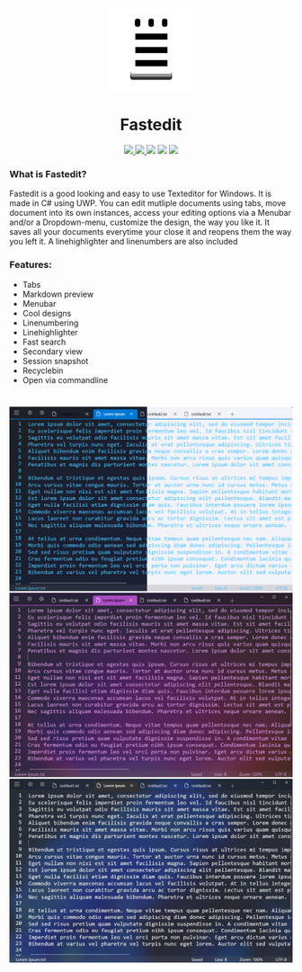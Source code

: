  <p align="center">
    <img src="images/appicon.png" height="150px" width="auto" alt="alternate text">
 </p>
 <h1  align="center">Fastedit</h1>
<div align="center">
     <a href="https://www.microsoft.com/en-us/p/fastedit/9ntq53w18dpw?activetab=pivot:overviewtab">
         <img src="https://img.shields.io/badge/Download-Microsoft%20Store-brightgreen?style=flat">
    </a>
    <a href="https://www.instagram.com/fastedit.texteditor/">
        <img src="https://img.shields.io/badge/Instagram-E4405F?style=flat&logo=instagram&logoColor=white">
    </a>
    <img src="https://img.shields.io/github/stars/FrozenAssassine/Fastedit?style=flat">
    <img src="https://img.shields.io/github/issues-pr/FrozenAssassine/Fastedit?style=flat">
    <img src="https://img.shields.io/github/repo-size/FrozenAssassine/Fastedit?style=flat">
 </div>

### What is Fastedit?
Fastedit is a good looking and easy to use Texteditor for Windows. It is made in C# using UWP.
You can edit mutliple documents using tabs, move document into its own instances, access your editing options via a Menubar and/or a Dropdown-menu, customize the design, the way you like it. It saves all your documents everytime your close it and reopens them the way you left it. A linehighlighter and linenumbers are also included

### Features:
- Tabs
- Markdown preview
- Menubar
- Cool designs
- Linenumbering
- Linehighlighter
- Fast search
- Secondary view
- Session snapshot
- Recyclebin
- Open via commandline

#
<div align="center">
    <img src="images/image1.png" alt="mainimage">
    <img src="images/image3.jpg" alt="mainimage">
    <img src="images/image2.jpg" alt="mainimage">
</div>
